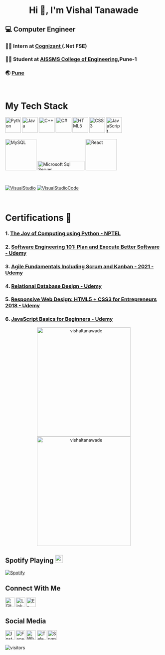 <h1 align="center" ;>Hi 👋, I'm Vishal Tanawade</h1>

<h2 align="left"> 💻  Computer Engineer</h2>
 
### 👨‍💻 Intern at <a href="https://www.cognizant.com/in/en" >Cognizant </a> (.Net FSE)
### 🧑‍🎓 Student at <a href="https://aissmscoe.com/" > AISSMS College of Engineering</a>,Pune-1
### 🌏 <a href="https://goo.gl/maps/Vakp5erSEkL41zPFA" > Pune </a>
<br>

# My Tech Stack 
<a href="https://github.com/vishaltanawade?tab=repositories"><img src="https://edent.github.io/SuperTinyIcons/images/svg/python.svg" width="50" title="Python"/></a>
<a href="https://github.com/vishaltanawade?tab=repositories"><img src="https://edent.github.io/SuperTinyIcons/images/svg/java.svg" width="50" title="Java"/></a>
<a href="https://github.com/vishaltanawade?tab=repositories"><img src="https://edent.github.io/SuperTinyIcons/images/svg/cplusplus.svg" width="50" title="C++"/></a>
<a href="https://github.com/vishaltanawade?tab=repositories"><img src="https://martinchavez.github.io/Assets/Logos/csharp.svg" width="50" title="C#"/></a>
<a href="https://github.com/vishaltanawade?tab=repositories"><img src="https://edent.github.io/SuperTinyIcons/images/svg/html5.svg" width="50" title="HTML5" /></a>
<a href="https://github.com/vishaltanawade?tab=repositories"><img src="https://edent.github.io/SuperTinyIcons/images/svg/css3.svg" width="50" title="CSS3"/></a>
<a href="https://github.com/vishaltanawade?tab=repositories"><img src="https://edent.github.io/SuperTinyIcons/images/svg/javascript.svg" width="50" title="JavaScript" /></a> <br><br>
<a href="https://github.com/vishaltanawade?tab=repositories"><img src="https://img.shields.io/badge/-MySQL-black?style=flat&logo=mysql" width="100" title="MySQL" /></a>
<a href="https://github.com/vishaltanawade?tab=repositories"><img src="https://img.shields.io/badge/-MicrosoftSQLServer-black?style=flat&logo=microsoft-sql-server" width="150" height="30" title="Microsoft Sql Server" /></a>
<a href="https://github.com/vishaltanawade?tab=repositories"><img src="https://img.shields.io/badge/-React-black?style=flat&logo=React" width="100" title="React" /></a>


<br>

[![VisualStudio](https://img.shields.io/badge/-VisualStudio-black?style=flat&logo=visual-studio&link=https://github.com/vishaltanawade&logoColor=522D91)](https://github.com/vishaltanawade)
[![VisualStudioCode](https://img.shields.io/badge/-VisualStudioCode-black?style=flat&logo=visual-studio-code&link=https://github.com/vishaltanawade&logoColor=007ACC)](https://github.com/vishaltanawade)

<br>

# Certifications 📜

<h3>  1. <a href="https://drive.google.com/file/d/1H_OUcS3TsfstpmhNPnXAXeG-BVPJjIBZ/view"> The Joy of Computing using Python - NPTEL </a>  </h3>
<h3>  2. <a href="https://www.udemy.com/certificate/UC-d83bb2d8-abeb-44b1-87a2-839e903ace0c/"> Software Engineering 101: Plan and Execute Better Software - Udemy</a>  </h3>
<h3>  3. <a href="https://www.udemy.com/certificate/UC-be67b0a5-6550-4a0d-bd3c-cf837c100218/">  Agile Fundamentals Including Scrum and Kanban - 2021 - Udemy  </a>  </h3>
<h3>  4. <a href="https://www.udemy.com/certificate/UC-faeb9e32-a22b-46a1-90d8-76b9d0081b45/"> Relational Database Design - Udemy </a> </h3>

<h3>  5. <a href="https://www.udemy.com/certificate/UC-e7d7121d-ca6f-4543-8897-9081163632c3/"> Responsive Web Design: HTML5 + CSS3 for Entrepreneurs 2018 - Udemy </a>  </h3>
<h3>  6. <a href="https://www.udemy.com/certificate/UC-832ccb68-6cee-4aa6-9cde-6a1c418b27a2/"> JavaScript Basics for Beginners - Udemy </a>  </h3>



<p align="center">
    <img src="https://github-readme-streak-stats.herokuapp.com/?user=vishaltanawade&" alt="vishaltanawade" width="300" height="350"/>
    <img src="https://github-readme-stats.vercel.app/api?username=vishaltanawade&show_icons=true&locale=en" alt="vishaltanawade" width="300" height="350"/>
</p>

 
##  Spotify Playing <img src="https://emojipedia-us.s3.amazonaws.com/source/skype/289/musical-note_1f3b5.png" width="25">

 
[![Spotify](https://spotify-playing-git-master-beingvishalt.vercel.app/api/spotify)](https://open.spotify.com/user/31jbk2ezwi4buineqcvjb5tarzxm?si=03f9f987baf5479a)


## Connect With Me
<a href="https://github.com/vishaltanawade?tab=repositories"><img src="https://edent.github.io/SuperTinyIcons/images/png/github.png" width="30" title="Github"/></a>
 <a href="https://www.linkedin.com/in/beingvishalt"><img src="https://edent.github.io/SuperTinyIcons/images/svg/linkedin.svg" width="30" title="LinkedIn"/></a>
 <a href="mailto:beingvishalt@gmail.com"><img src="https://edent.github.io/SuperTinyIcons/images/svg/email.svg" width="30" title="E-mail"/></a>
## Social Media
<a href="https://www.instagram.com/vishaltanawade"><img src="https://edent.github.io/SuperTinyIcons/images/svg/instagram.svg" width="30" title="Instagram" /></a>
 <a href="https://www.facebook.com/beingvishalt"><img src="https://edent.github.io/SuperTinyIcons/images/svg/facebook.svg" width="30" title="Facebook"/></a>
 <a href="https://wa.me/+919096095688"><img src="https://edent.github.io/SuperTinyIcons/images/svg/whatsapp.svg" width="30" title="WhatsApp"/></a>
 <a href="https://telegram.me/beingvishalt"><img src="https://edent.github.io/SuperTinyIcons/images/svg/telegram.svg" width="30" title="Telegram"/></a>
<a href="https://www.snapchat.com/add/vishaldt1?share_id=J1saN7ctJC4&locale=en-IN"><img src="https://edent.github.io/SuperTinyIcons/images/svg/snapchat.svg" width="30" title="Snapchat"/></a>




![visitors](https://visitor-badge.glitch.me/badge?page_id=vishaltanawade)
